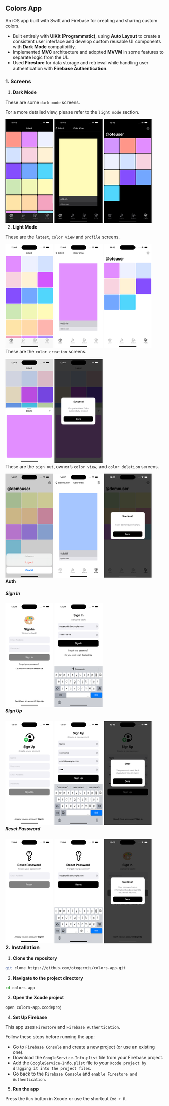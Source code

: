 ## Colors App

An iOS app built with Swift and Firebase for creating and sharing custom colors.

- Built entirely with **UIKit (Programmatic)**, using **Auto Layout** to create a consistent user interface and develop custom reusable UI components with **Dark Mode** compatibility.
- Implemented **MVC** architecture and adopted **MVVM** in some features to separate logic from the UI.
- Used **Firestore** for data storage and retrieval while handling user authentication with **Firebase Authentication**.

### 1. Screens

1. **Dark Mode**

These are some `dark mode` screens.

For a more detailed view, please refer to the `light mode` section.

<div style="float: left;">
    <img src="assets/dark-mode/1.png" style="width: 30%;" />
    <img src="assets/dark-mode/2.png" style="width: 30%;" />
    <img src="assets/dark-mode/3.png" style="width: 30%;" />
</div>

2. **Light Mode**

These are the `latest`, `color view` and `profile` screens.

<div style="float: left;">
    <img src="assets/light-mode/1.png" style="width: 30%;" />
    <img src="assets/light-mode/2.png" style="width: 30%;" />
    <img src="assets/light-mode/3.png" style="width: 30%;" />
</div>

These are the `color creation` screens.

<div style="float: left;">
    <img src="assets/light-mode/create-color/1.png" style="width: 30%;" />
    <img src="assets/light-mode/create-color/2.png" style="width: 30%;" />
</div>

These are the `sign out`, owner’s `color view`, and `color deletion` screens.

<div style="float: left;">
    <img src="assets/light-mode/4.png" style="width: 30%;" />
    <img src="assets/light-mode/5.png" style="width: 30%;" />
    <img src="assets/light-mode/6.png" style="width: 30%;" />
</div>

#### Auth

##### Sign In

<div style="float: left;">
    <img src="assets/light-mode/auth/sign-in/1.png" style="width: 30%;" />
    <img src="assets/light-mode/auth/sign-in/2.png" style="width: 30%;" /> 
</div>

##### Sign Up

<div style="float: left;">
    <img src="assets/light-mode/auth/sign-up/1.png" style="width: 30%;" />
    <img src="assets/light-mode/auth/sign-up/2.png" style="width: 30%;" />
    <img src="assets/light-mode/auth/sign-up/3.png" style="width: 30%;" />  
</div>

##### Reset Password

<div style="float: left;">
    <img src="assets/light-mode/auth/reset-password/1.png" style="width: 30%;" />
    <img src="assets/light-mode/auth/reset-password/2.png" style="width: 30%;" />
    <img src="assets/light-mode/auth/reset-password/3.png" style="width: 30%;" />  
</div>

### 2. Installation

1. **Clone the repository**

```sh
git clone https://github.com/otegecmis/colors-app.git
```

2. **Navigate to the project directory**

```sh
cd colors-app
```

3. **Open the Xcode project**

```sh
open colors-app.xcodeproj
```

4. **Set Up Firebase**

This app uses `Firestore` and `Firebase Authentication`.

Follow these steps before running the app:

- Go to `Firebase Console` and create a new project (or use an existing one).
- Download the `GoogleService-Info.plist` file from your Firebase project.
- Add the `GoogleService-Info.plist` file to your `Xcode project by dragging it into the project files`.
- Go back to the `Firebase Console` and `enable Firestore and Authentication`.

5. **Run the app**

Press the `Run` button in Xcode or use the shortcut `Cmd + R`.

